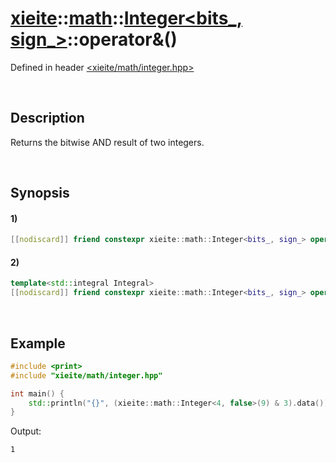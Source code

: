 # [xieite](../../../../../xieite.md)\:\:[math](../../../../../math.md)\:\:[Integer<bits_, sign_>](../../../../integer.md)\:\:operator&\(\)
Defined in header [<xieite/math/integer.hpp>](../../../../../../../include/xieite/math/integer.hpp)

&nbsp;

## Description
Returns the bitwise AND result of two integers.

&nbsp;

## Synopsis
#### 1)
```cpp
[[nodiscard]] friend constexpr xieite::math::Integer<bits_, sign_> operator&(xieite::math::Integer<bits_, sign_> leftOperand, xieite::math::Integer<bits_, sign_> rightOperand) noexcept;
```
#### 2)
```cpp
template<std::integral Integral>
[[nodiscard]] friend constexpr xieite::math::Integer<bits_, sign_> operator&(xieite::math::Integer<bits_, sign_> leftOperand, Integral rightOperand) noexcept;
```

&nbsp;

## Example
```cpp
#include <print>
#include "xieite/math/integer.hpp"

int main() {
    std::println("{}", (xieite::math::Integer<4, false>(9) & 3).data());
}
```
Output:
```
1
```
